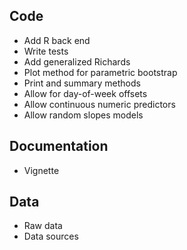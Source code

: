 ## Code
* Add R back end
* Write tests
* Add generalized Richards
* Plot method for parametric bootstrap
* Print and summary methods
* Allow for day-of-week offsets
* Allow continuous numeric predictors
* Allow random slopes models

## Documentation
* Vignette

## Data
* Raw data
* Data sources
